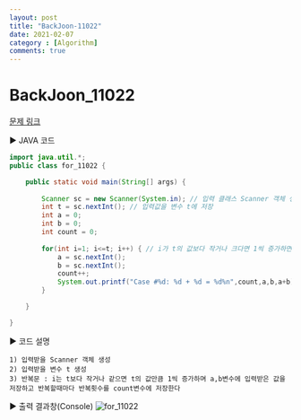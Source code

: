 ```yaml
---
layout: post
title: "BackJoon-11022"
date: 2021-02-07
category : [Algorithm]
comments: true
---
```


# BackJoon_11022

[문제 링크](https://www.acmicpc.net/problem/11022)

▶ JAVA 코드 

```java
import java.util.*;
public class for_11022 {

	public static void main(String[] args) {
		
		Scanner sc = new Scanner(System.in); // 입력 클래스 Scanner 객체 생성
		int t = sc.nextInt(); // 입력값을 변수 t에 저장
		int a = 0;
		int b = 0;
		int count = 0;
		
		for(int i=1; i<=t; i++) { // i가 t의 값보다 작거나 크다면 1씩 증가하면서 반복한다
			a = sc.nextInt();
			b = sc.nextInt();
			count++;
			System.out.printf("Case #%d: %d + %d = %d%n",count,a,b,a+b);
		}

	}

}


```

▶ 코드 설명

    1) 입력받을 Scanner 객체 생성
    2) 입력받을 변수 t 생성
    3) 반복문 : i는 t보다 작거나 같으면 t의 값만큼 1씩 증가하며 a,b변수에 입력받은 값을 저장하고 반복할때마다 반복횟수를 count변수에 저장한다

▶ 출력 결과창(Console)
![for_11022](https://user-images.githubusercontent.com/65608960/107146456-bd2ac700-698b-11eb-8e94-5abf09f00eeb.JPG)
